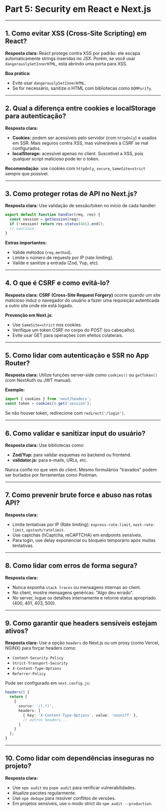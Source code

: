 # Part 5: Security em React e Next.js

---

## 1. Como evitar XSS (Cross-Site Scripting) em React?

**Resposta clara:**
React protege contra XSS por padrão: ele escapa automaticamente strings inseridas no JSX. Porém, se você usar `dangerouslySetInnerHTML`, está abrindo uma porta para XSS.

**Boa prática:**

* Evite usar `dangerouslySetInnerHTML`.
* Se for necessário, sanitize o HTML com bibliotecas como `DOMPurify`.

---

## 2. Qual a diferença entre cookies e localStorage para autenticação?

**Resposta clara:**

* **Cookies:** podem ser acessíveis pelo servidor (com `httpOnly`) e usados em SSR. Mais seguros contra XSS, mas vulneráveis a CSRF se mal configurados.
* **localStorage:** acessível apenas no client. Suscetível a XSS, pois qualquer script malicioso pode ler o token.

**Recomendação:** use cookies com `httpOnly`, `secure`, `SameSite=strict` sempre que possível.

---

## 3. Como proteger rotas de API no Next.js?

**Resposta clara:**
Use validação de sessão/token no início de cada handler:

```ts
export default function handler(req, res) {
  const session = getSession(req);
  if (!session) return res.status(401).end();
  // continue
}
```

**Extras importantes:**

* Valide métodos (`req.method`).
* Limite o número de requests por IP (rate limiting).
* Valide e sanitize a entrada (Zod, Yup, etc).

---

## 4. O que é CSRF e como evitá-lo?

**Resposta clara:**
**CSRF (Cross-Site Request Forgery)** ocorre quando um site malicioso induz o navegador do usuário a fazer uma requisição autenticada a outro site onde ele está logado.

**Prevenção em Next.js:**

* Use `SameSite=strict` nos cookies.
* Verifique um token CSRF no corpo do POST (ou cabeçalho).
* Evite usar GET para operações com efeitos colaterais.

---

## 5. Como lidar com autenticação e SSR no App Router?

**Resposta clara:**
Utilize funções server-side como `cookies()` ou `getToken()` (com NextAuth ou JWT manual).

**Exemplo:**

```ts
import { cookies } from 'next/headers';
const token = cookies().get('session');
```

Se não houver token, redirecione com `redirect('/login')`.

---

## 6. Como validar e sanitizar input do usuário?

**Resposta clara:**
Use bibliotecas como:

* **Zod/Yup:** para validar esquemas no backend ou frontend.
* **validator.js:** para e-mails, URLs, etc.

Nunca confie no que vem do client. Mesmo formulários "travados" podem ser burlados por ferramentas como Postman.

---

## 7. Como prevenir brute force e abuso nas rotas API?

**Resposta clara:**

* Limite tentativas por IP (Rate limiting): `express-rate-limit`, `next-rate-limit`, `upstash/ratelimit`.
* Use captchas (hCaptcha, reCAPTCHA) em endpoints sensíveis.
* Para login, use delay exponencial ou bloqueio temporário após muitas tentativas.

---

## 8. Como lidar com erros de forma segura?

**Resposta clara:**

* Nunca exponha `stack traces` ou mensagens internas ao client.
* No client, mostre mensagens genéricas: "Algo deu errado".
* No server, logue os detalhes internamente e retorne status apropriado (400, 401, 403, 500).

---

## 9. Como garantir que headers sensíveis estejam ativos?

**Resposta clara:**
Use a opção `headers` do Next.js ou um proxy (como Vercel, NGINX) para forçar headers como:

* `Content-Security-Policy`
* `Strict-Transport-Security`
* `X-Content-Type-Options`
* `Referrer-Policy`

Pode ser configurado em `next.config.js`:

```ts
headers() {
  return [
    {
      source: '/(.*)',
      headers: [
        { key: 'X-Content-Type-Options', value: 'nosniff' },
        // outros headers...
      ]
    }
  ];
}
```

---

## 10. Como lidar com dependências inseguras no projeto?

**Resposta clara:**

* Use `npm audit` ou `pnpm audit` para verificar vulnerabilidades.
* Atualize pacotes regularmente.
* Use `npm dedupe` para resolver conflitos de versões.
* Em projetos sensíveis, use o modo strict do `npm audit --production`.